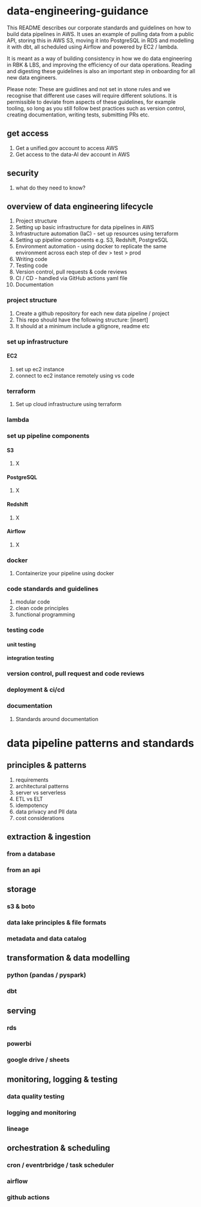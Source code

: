 # data-engineering-guidance
This README describes our corporate standards and guidelines on how to build data pipelines in AWS. It uses an example of pulling data from a public API, storing this in AWS S3, moving it into PostgreSQL in RDS and modelling it with dbt, all scheduled using Airflow and powered by EC2 / lambda.

It is meant as a way of building consistency in how we do data engineering in RBK & LBS, and improving the efficiency of our data operations. Reading and digesting these guidelines is also an important step in onboarding for all new data engineers.

Please note: These are guidlines and not set in stone rules and we recognise that different use cases will require different solutions. It is permissible to deviate from aspects of these guidelines, for example tooling, so long as you still follow best practices such as version control, creating documentation, writing tests, submitting PRs etc.

## get access
1. Get a unified.gov account to access AWS
2. Get access to the data-AI dev account in AWS

## security
1. what do they need to know?

## overview of data engineering lifecycle
1. Project structure
2. Setting up basic infrastructure for data pipelines in AWS
3. Infrastructure automation (IaC) - set up resources using terraform
4. Setting up pipeline components e.g. S3, Redshift, PostgreSQL
5. Environment automation - using docker to replicate the same environment across each step of dev > test > prod
6. Writing code
7. Testing code
8. Version control, pull requests & code reviews
9. CI / CD - handled via GitHub actions yaml file
10. Documentation

### project structure
1. Create a github repository for each new data pipeline / project
2. This repo should have the following structure: [insert]
3. It should at a minimum include a gitignore, readme etc

### set up infrastructure
#### EC2
1. set up ec2 instance
2. connect to ec2 instance remotely using vs code

### terraform
1. Set up cloud infrastructure using terraform

### lambda

### set up pipeline components
#### S3
1. X
#### PostgreSQL
1. X
#### Redshift
1. X
#### Airflow
1. X

### docker
1. Containerize your pipeline using docker

### code standards and guidelines
1. modular code
2. clean code principles
3. functional programming

### testing code
#### unit testing
#### integration testing

### version control, pull request and code reviews

### deployment & ci/cd

### documentation
1. Standards around documentation

# data pipeline patterns and standards
## principles & patterns
1. requirements
2. architectural patterns
3. server vs serverless
4. ETL vs ELT
5. idempotency
6. data privacy and PII data
7. cost considerations

## extraction & ingestion
### from a database
### from an api

## storage
### s3 & boto
### data lake principles & file formats
### metadata and data catalog

## transformation & data modelling
### python (pandas / pyspark)
### dbt

## serving
### rds
### powerbi
### google drive / sheets

## monitoring, logging & testing
### data quality testing
### logging and monitoring
### lineage

## orchestration & scheduling
### cron / eventrbridge / task scheduler
### airflow
### github actions





